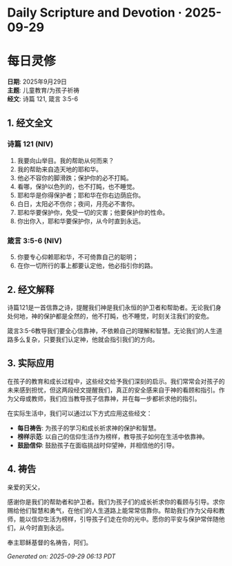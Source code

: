 # Daily Scripture and Devotion · 2025-09-29

# 每日灵修

**日期**: 2025年9月29日  
**主题**: 儿童教育/为孩子祈祷  
**经文**: 诗篇 121, 箴言 3:5-6

## 1. 经文全文

### 诗篇 121 (NIV)
1. 我要向山举目。我的帮助从何而来？
2. 我的帮助来自造天地的耶和华。
3. 他必不容你的脚滑跌；保护你的必不打盹。
4. 看哪，保护以色列的，也不打盹，也不睡觉。
5. 耶和华是你得保护者；耶和华在你右边荫庇你。
6. 白日，太阳必不伤你；夜间，月亮必不害你。
7. 耶和华要保护你，免受一切的灾害；他要保护你的性命。
8. 你出你入，耶和华要保护你，从今时直到永远。

### 箴言 3:5-6 (NIV)
5. 你要专心仰赖耶和华，不可倚靠自己的聪明；
6. 在你一切所行的事上都要认定他，他必指引你的路。

## 2. 经文解释

诗篇121是一首信靠之诗，提醒我们神是我们永恒的护卫者和帮助者。无论我们身处何地，神的保护都是全然的，他不打盹，也不睡觉，时刻关注我们的安危。

箴言3:5-6教导我们要全心信靠神，不依赖自己的理解和智慧。无论我们的人生道路多么复杂，只要我们认定神，他就会指引我们的方向。

## 3. 实际应用

在孩子的教育和成长过程中，这些经文给予我们深刻的启示。我们常常会对孩子的未来感到担忧，但这两段经文提醒我们，真正的安全感来自于神的看顾和指引。作为父母或教师，我们应当教导孩子信靠神，并在每一步都祈求他的指引。

在实际生活中，我们可以通过以下方式应用这些经文：
- **每日祷告**: 为孩子的学习和成长祈求神的保护和智慧。
- **榜样示范**: 以自己的信仰生活作为榜样，教导孩子如何在生活中依靠神。
- **鼓励信仰**: 鼓励孩子在面临挑战时仰望神，并相信他的引导。

## 4. 祷告

亲爱的天父，

感谢你是我们的帮助者和护卫者。我们为孩子们的成长祈求你的看顾与引导。求你赐给他们智慧和勇气，在他们的人生道路上能常常信靠你。帮助我们作为父母和教师，能以信仰生活为榜样，引导孩子们走在你的光中。愿你的平安与保护常伴随他们，从今时直到永远。

奉主耶稣基督的名祷告，阿们。

_Generated on: 2025-09-29 06:13 PDT_
